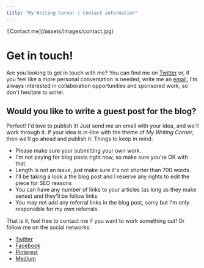 ```yaml
---
title: "My Writing Corner | Contact information"
---
```

<div class="post-header-img" markdown="1">
![Contact me](/assets/images/contact.jpg)
</div>

# Get in touch!
Are you looking to get in touch with me? You can find me on [Twitter](http://twitter.com/deleteman123) or, if you feel like a more personal conversation is needed, write me an [email](mailto:fernando.doglio@gmail.com), I'm always interested in collaboration opportunities and sponsored work, so don't hesitate to write!.

## Would you like to write a guest post for the blog?
Perfect! I'd love to publish it! Just send me an email with your idea, and we'll work through it. If your idea is in-line with the theme of _My Writing Corner_, then we'll go ahead and publish it.
Things to keep in mind:

- Please make sure your submitting your own work.
- I'm not paying for blog posts right now, so make sure you're OK with that.
- Length is not an issue, just make sure it's not shorter than 700 words.
- I'll be taking a look a the blog post and I reserve any rights to edit the piece for SEO reasons
- You can have any number of links to your articles (as long as they make sense) and they'll be follow links
- You may not add any referral links in the blog post, sorry but I'm only responsible for my own referrals.

That is it, feel free to contact me if you want to work something out! Or follow me on the social networks:

+ [Twitter](http://twitter.com/corner_writing)
+ [Facebook](https://www.facebook.com/my.corner.writing/)
+ [Pinterest](https://www.pinterest.com/mywritingcorner)
+ [Medium](https://medium.com/@fernando.doglio)
